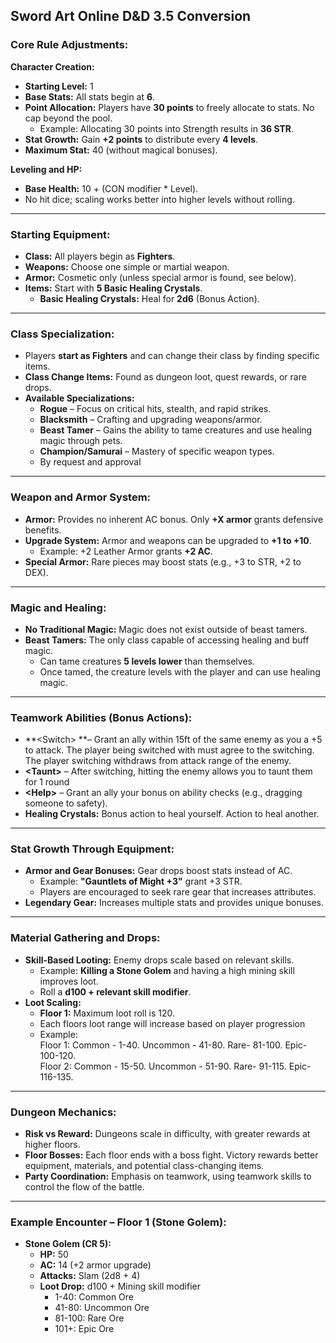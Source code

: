 ## Sword Art Online D&D 3.5 Conversion

### Core Rule Adjustments:

**Character Creation:**

- **Starting Level:** 1
- **Base Stats:** All stats begin at **6**.
- **Point Allocation:** Players have **30 points** to freely allocate to stats. No cap beyond the pool.
  - Example: Allocating 30 points into Strength results in **36 STR**.
- **Stat Growth:** Gain **+2 points** to distribute every **4 levels**.
- **Maximum Stat:** 40 (without magical bonuses).

**Leveling and HP:**

- **Base Health:** 10 + (CON modifier \* Level).
- No hit dice; scaling works better into higher levels without rolling.

---

### Starting Equipment:

- **Class:** All players begin as **Fighters**.
- **Weapons:** Choose one simple or martial weapon.
- **Armor:** Cosmetic only (unless special armor is found, see below).
- **Items:** Start with **5 Basic Healing Crystals**.
  - **Basic Healing Crystals:** Heal for **2d6** (Bonus Action).

---

### Class Specialization:

- Players **start as Fighters** and can change their class by finding specific items.
- **Class Change Items:** Found as dungeon loot, quest rewards, or rare drops.
- **Available Specializations:**
  - **Rogue** – Focus on critical hits, stealth, and rapid strikes.
  - **Blacksmith** – Crafting and upgrading weapons/armor.
  - **Beast Tamer** – Gains the ability to tame creatures and use healing magic through pets.
  - **Champion/Samurai** – Mastery of specific weapon types.
  - By request and approval

---

### Weapon and Armor System:

- **Armor:** Provides no inherent AC bonus. Only **+X armor** grants defensive benefits.
- **Upgrade System:** Armor and weapons can be upgraded to **+1 to +10**.
  - Example: +2 Leather Armor grants **+2 AC**.
- **Special Armor:** Rare pieces may boost stats (e.g., +3 to STR, +2 to DEX).

---

### Magic and Healing:

- **No Traditional Magic:** Magic does not exist outside of beast tamers.
- **Beast Tamers:** The only class capable of accessing healing and buff magic.
  - Can tame creatures **5 levels lower** than themselves.
  - Once tamed, the creature levels with the player and can use healing magic.

---

### Teamwork Abilities (Bonus Actions):

- \*\*\<Switch> \*\*– Grant an ally within 15ft of the same enemy as you a +5 to attack. The player being switched with must agree to the switching. The player switching withdraws from attack range of the enemy.
- **\<Taunt>** – After switching, hitting the enemy allows you to taunt them for 1 round
- **\<Help>** – Grant an ally your bonus on ability checks (e.g., dragging someone to safety).
- **Healing Crystals:** Bonus action to heal yourself. Action to heal another.

---

### Stat Growth Through Equipment:

- **Armor and Gear Bonuses:** Gear drops boost stats instead of AC.
  - Example: **"Gauntlets of Might +3"** grant +3 STR.
  - Players are encouraged to seek rare gear that increases attributes.
- **Legendary Gear:** Increases multiple stats and provides unique bonuses.

---

### Material Gathering and Drops:

- **Skill-Based Looting:** Enemy drops scale based on relevant skills.
  - Example: **Killing a Stone Golem** and having a high mining skill improves loot.
  - Roll a **d100 + relevant skill modifier**.
- **Loot Scaling:**
  - **Floor 1:** Maximum loot roll is 120.
  - Each floors loot range will increase based on player progression
  - Example: \
    Floor 1: Common - 1-40. Uncommon - 41-80. Rare- 81-100. Epic- 100-120.\
    Floor 2: Common - 15-50. Uncommon - 51-90. Rare- 91-115. Epic- 116-135.

---

### Dungeon Mechanics:

- **Risk vs Reward:** Dungeons scale in difficulty, with greater rewards at higher floors.
- **Floor Bosses:** Each floor ends with a boss fight. Victory rewards better equipment, materials, and potential class-changing items.
- **Party Coordination:** Emphasis on teamwork, using teamwork skills to control the flow of the battle.

---

### Example Encounter – Floor 1 (Stone Golem):

- **Stone Golem (CR 5):**
  - **HP:** 50
  - **AC:** 14 (+2 armor upgrade)
  - **Attacks:** Slam (2d8 + 4)
  - **Loot Drop:** d100 + Mining skill modifier
    - 1-40: Common Ore
    - 41-80: Uncommon Ore
    - 81-100: Rare Ore
    - 101+: Epic Ore

